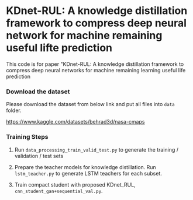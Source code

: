 # KDnet-RUL: A knowledge distillation framework to compress deep neural network for machine remaining useful lifte prediction
This code is for paper "KDnet-RUL: A knowledge distillation framework to compress deep neural networks for machine remaining learning useful life prediction

### Download the dataset

Please download the dataset from below link and put all files into `data` folder. 

https://www.kaggle.com/datasets/behrad3d/nasa-cmaps

### Training Steps

1. Run `data_processing_train_valid_test.py` to generate the training / validation / test sets

2. Prepare the teacher models for knowledge distillation. Run `lstm_teacher.py` to generate LSTM teachers for each subset.

3. Train compact student with proposed KDnet_RUL, `cnn_student_gan+sequential_val.py`.
